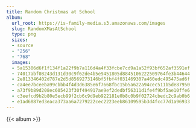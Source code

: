 ```yaml
---
title: Random Christmas at School
album:
  url_root: https://is-family-media.s3.amazonaws.com/images
  slug: RandomXMasAtSchool
  type: png
  sizes:
  - source
  - "256"
  - "768"
  images:
  - 5a15306d6f1f134f1a22f9b7a116d4a4f33fcbe7cd9a1a52f93bf652af3591ef
  - 74017abf08243d131d30c9f62de4b5e9451805d8845106222509764fe3b44644
  - 2e813346402d787e2d5d8569273146bf5fbf4f031469307a460edc495475ad6f
  - ca4ee7bceeba99cbbb4f4d3d6385e6f7668fbc15b5a622a94cec511b5de87950
  - a73f9b89d208ec605423f30f494917ae9ef2dedbf56311d1fe4f9bf5ae10ffe6
  - c3eefcd9b2b80e5ecb99f2cb6c9d9eb922181e0b8c0b9f02724cbedc2c9ab0b6
  - e1ad6887ed3eaca373aa6a7279222cec2223eeb86109595b3d4fcc77d1a96933
---
```

{{< album >}}
